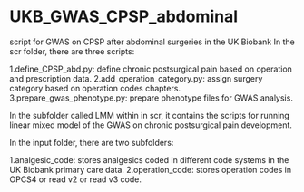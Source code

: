 # UKB_GWAS_CPSP_abdominal
script for GWAS on CPSP after abdominal surgeries in the UK Biobank
In the scr folder, there are three scripts: 

1.define_CPSP_abd.py: define chronic postsurgical pain based on operation and prescription data.
2.add_operation_category.py: assign surgery category based on operation codes chapters.
3.prepare_gwas_phenotype.py: prepare phenotype files for GWAS analysis.

In the subfolder called LMM within in scr, it contains the scripts for running linear mixed model of the GWAS on chronic postsurgical pain development.

In the input folder, there are two subfolders:

1.analgesic_code: stores analgesics coded in different code systems in the UK Biobank primary care data.
2.operation_code: stores operation codes in OPCS4 or read v2 or read v3 code.
